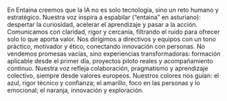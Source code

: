 En Entaina creemos que la IA no es solo tecnología, sino un reto humano y estratégico. Nuestra voz inspira a espabilar (“entaina” en asturiano): despertar la curiosidad, acelerar el aprendizaje y pasar a la acción. Comunicamos con claridad, rigor y cercanía, filtrando el ruido para ofrecer solo lo que aporta valor. Nos dirigimos a directivos y equipos con un tono práctico, motivador y ético, conectando innovación con personas. No vendemos promesas vacías, sino experiencias transformadoras: formación aplicable desde el primer día, proyectos piloto reales y acompañamiento continuo. Nuestra voz refleja colaboración, pragmatismo y aprendizaje colectivo, siempre desde valores europeos. Nuestros colores nos guían: el azul, rigor técnico y confianza; el amarillo, foco en las personas y lo emocional; el naranja, innovación y exploración.